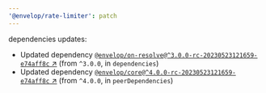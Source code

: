 ```yaml
---
'@envelop/rate-limiter': patch
---
```


dependencies updates:

- Updated dependency
  [`@envelop/on-resolve@^3.0.0-rc-20230523121659-e74aff8c` ↗︎](https://www.npmjs.com/package/@envelop/on-resolve/v/3.0.0)
  (from `^3.0.0`, in `dependencies`)
- Updated dependency
  [`@envelop/core@^4.0.0-rc-20230523121659-e74aff8c` ↗︎](https://www.npmjs.com/package/@envelop/core/v/4.0.0)
  (from `^4.0.0`, in `peerDependencies`)
